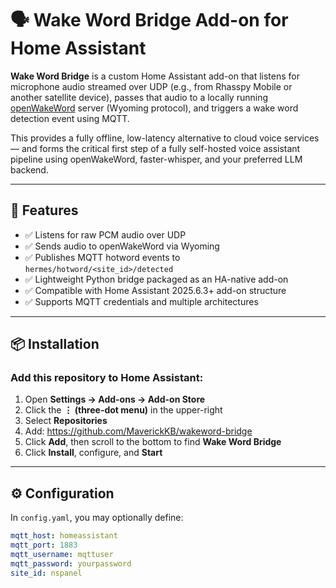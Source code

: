 # 🗣 Wake Word Bridge Add-on for Home Assistant

**Wake Word Bridge** is a custom Home Assistant add-on that listens for microphone audio streamed over UDP (e.g., from Rhasspy Mobile or another satellite device), passes that audio to a locally running [openWakeWord](https://github.com/rhasspy/openWakeWord) server (Wyoming protocol), and triggers a wake word detection event using MQTT.

This provides a fully offline, low-latency alternative to cloud voice services — and forms the critical first step of a fully self-hosted voice assistant pipeline using openWakeWord, faster-whisper, and your preferred LLM backend.

---

## 🔧 Features

- ✅ Listens for raw PCM audio over UDP
- ✅ Sends audio to openWakeWord via Wyoming
- ✅ Publishes MQTT hotword events to `hermes/hotword/<site_id>/detected`
- ✅ Lightweight Python bridge packaged as an HA-native add-on
- ✅ Compatible with Home Assistant 2025.6.3+ add-on structure
- ✅ Supports MQTT credentials and multiple architectures

---

## 📦 Installation

### Add this repository to Home Assistant:

1. Open **Settings → Add-ons → Add-on Store**
2. Click the **⋮ (three-dot menu)** in the upper-right
3. Select **Repositories**
4. Add: https://github.com/MaverickKB/wakeword-bridge
5. Click **Add**, then scroll to the bottom to find **Wake Word Bridge**
6. Click **Install**, configure, and **Start**

---

## ⚙️ Configuration

In `config.yaml`, you may optionally define:

```yaml
mqtt_host: homeassistant
mqtt_port: 1883
mqtt_username: mqttuser
mqtt_password: yourpassword
site_id: nspanel
